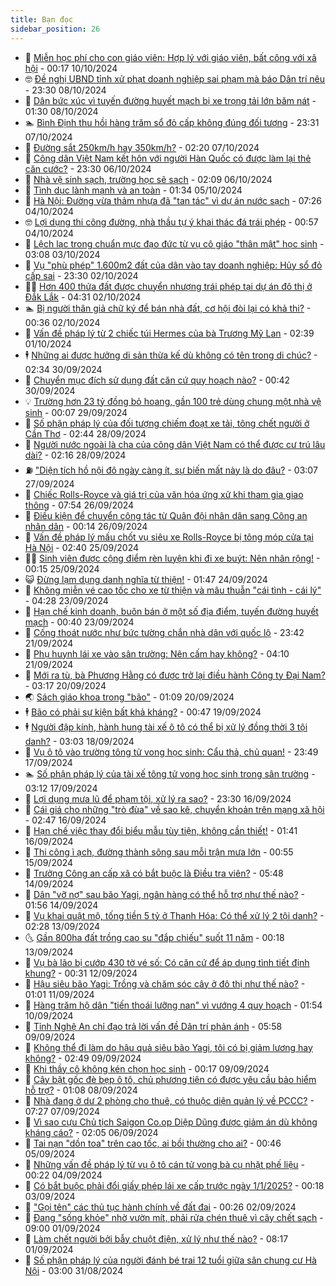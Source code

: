 ```yaml
---
title: Bạn đọc
sidebar_position: 26
---
```


<!-- dantri-ban-doc:START -->
- 🦒 [Miễn học phí cho con giáo viên: Hợp lý với giáo viên, bất công với xã hội](https://dantri.com.vn/ban-doc/mien-hoc-phi-cho-con-giao-vien-hop-ly-voi-giao-vien-bat-cong-voi-xa-hoi-20241010004211803.htm) - 00:17 10/10/2024
- 🤓 [Đề nghị UBND tỉnh xử phạt doanh nghiệp sai phạm‎ mà báo Dân trí nêu](https://dantri.com.vn/ban-doc/de-nghi-ubnd-tinh-xu-phat-doanh-nghiep-sai-pham-ma-bao-dan-tri-neu-20241008150235568.htm) - 23:30 08/10/2024
- 🐻 [Dân bức xúc vì tuyến đường huyết mạch bị xe trọng tải lớn băm nát](https://dantri.com.vn/ban-doc/dan-buc-xuc-vi-tuyen-duong-huyet-mach-bi-xe-trong-tai-lon-bam-nat-20241007152618253.htm) - 01:30 08/10/2024
- 🏊 [Bình Định thu hồi hàng trăm sổ đỏ cấp không đúng đối tượng](https://dantri.com.vn/ban-doc/binh-dinh-thu-hoi-hang-tram-so-do-cap-khong-dung-doi-tuong-20241007113458449.htm) - 23:31 07/10/2024
- 💄 [Đường sắt 250km/h hay 350km/h?](https://dantri.com.vn/ban-doc/duong-sat-250kmh-hay-350kmh-20241006113857668.htm) - 02:20 07/10/2024
- 🫣 [Công dân Việt Nam kết hôn với người Hàn Quốc có được làm lại thẻ căn cước?](https://dantri.com.vn/ban-doc/cong-dan-viet-nam-ket-hon-voi-nguoi-han-quoc-co-duoc-lam-lai-the-can-cuoc-20241006213830761.htm) - 23:30 06/10/2024
- 🎃 [Nhà vệ sinh sạch, trường học sẽ sạch](https://dantri.com.vn/ban-doc/nha-ve-sinh-sach-truong-hoc-se-sach-20241006090740835.htm) - 02:09 06/10/2024
- 🦄 [Tình dục lành mạnh và an toàn](https://dantri.com.vn/ban-doc/tinh-duc-lanh-manh-va-an-toan-20241005083233766.htm) - 01:34 05/10/2024
- 💯 [Hà Nội: Đường vừa thảm nhựa đã &quot;tan tác&quot; vì dự án nước sạch](https://dantri.com.vn/ban-doc/ha-noi-duong-vua-tham-nhua-da-tan-tac-vi-du-an-nuoc-sach-20241004121735941.htm) - 07:26 04/10/2024
- 🤓 [Lợi dụng thi công đường, nhà thầu tự ý khai thác đá trái phép](https://dantri.com.vn/ban-doc/loi-dung-thi-cong-duong-nha-thau-tu-y-khai-thac-da-trai-phep-20241002132644444.htm) - 00:57 04/10/2024
- 🥷 [Lệch lạc trong chuẩn mực đạo đức từ vụ cô giáo &quot;thân mật&quot; học sinh](https://dantri.com.vn/ban-doc/lech-lac-trong-chuan-muc-dao-duc-tu-vu-co-giao-than-mat-hoc-sinh-20241003082831707.htm) - 03:08 03/10/2024
- 🐻 [Vụ &quot;phù phép&quot; 1.600m2 đất của dân vào tay doanh nghiệp: Hủy sổ đỏ cấp sai](https://dantri.com.vn/ban-doc/vu-phu-phep-1600m2-dat-cua-dan-vao-tay-doanh-nghiep-huy-so-do-cap-sai-20241002161507188.htm) - 23:30 02/10/2024
- 🧑‍💻 [Hơn 400 thửa đất được chuyển nhượng trái phép tại dự án đô thị ở Đắk Lắk](https://dantri.com.vn/ban-doc/hon-400-thua-dat-duoc-chuyen-nhuong-trai-phep-tai-du-an-do-thi-o-dak-lak-20241002093602618.htm) - 04:31 02/10/2024
- 🏊 [Bị người thân giả chữ ký để bán nhà đất, cơ hội đòi lại có khả thi?](https://dantri.com.vn/ban-doc/bi-nguoi-than-gia-chu-ky-de-ban-nha-dat-co-hoi-doi-lai-co-kha-thi-20241002073517490.htm) - 00:36 02/10/2024
- 🦆 [Vấn đề pháp lý từ 2 chiếc túi Hermes của bà Trương Mỹ Lan](https://dantri.com.vn/ban-doc/van-de-phap-ly-tu-2-chiec-tui-hermes-cua-ba-truong-my-lan-20241001093047504.htm) - 02:39 01/10/2024
- 🕴 [Những ai được hưởng di sản thừa kế dù không có tên trong di chúc?](https://dantri.com.vn/ban-doc/nhung-ai-duoc-huong-di-san-thua-ke-du-khong-co-ten-trong-di-chuc-20240930093310122.htm) - 02:34 30/09/2024
- 🌈 [Chuyển mục đích sử dụng đất căn cứ quy hoạch nào?](https://dantri.com.vn/ban-doc/chuyen-muc-dich-su-dung-dat-can-cu-quy-hoach-nao-20240930074112909.htm) - 00:42 30/09/2024
- 💡 [Trường hơn 23 tỷ đồng bỏ hoang, gần 100 trẻ dùng chung một nhà vệ sinh](https://dantri.com.vn/xa-hoi/truong-hon-23-ty-dong-bo-hoang-gan-100-tre-dung-chung-mot-nha-ve-sinh-20240928120205833.htm) - 00:07 29/09/2024
- 🐻 [Số phận pháp lý của đối tượng chiếm đoạt xe tải, tông chết người ở Cần Thơ](https://dantri.com.vn/ban-doc/so-phan-phap-ly-cua-doi-tuong-chiem-doat-xe-tai-tong-chet-nguoi-o-can-tho-20240928093252204.htm) - 02:44 28/09/2024
- 💪 [Người nước ngoài là cha của công dân Việt Nam có thể được cư trú lâu dài?](https://dantri.com.vn/ban-doc/nguoi-nuoc-ngoai-la-cha-cua-cong-dan-viet-nam-co-the-duoc-cu-tru-lau-dai-20240928091523649.htm) - 02:16 28/09/2024
- ⛽️ [&quot;Diện tích hồ nội đô ngày càng ít, sự biến mất này là do đâu?](https://dantri.com.vn/ban-doc/dien-tich-ho-noi-do-ngay-cang-it-su-bien-mat-nay-la-do-dau-20240927090330283.htm) - 03:07 27/09/2024
- 🦍 [Chiếc Rolls-Royce và giá trị của văn hóa ứng xử khi tham gia giao thông](https://dantri.com.vn/ban-doc/chiec-rolls-royce-va-gia-tri-cua-van-hoa-ung-xu-khi-tham-gia-giao-thong-20240926144827585.htm) - 07:54 26/09/2024
- 🤖 [Điều kiện để chuyển công tác từ Quân đội nhân dân sang Công an nhân dân](https://dantri.com.vn/ban-doc/dieu-kien-de-chuyen-cong-tac-tu-quan-doi-nhan-dan-sang-cong-an-nhan-dan-20240926071314866.htm) - 00:14 26/09/2024
- 🌈 [Vấn đề pháp lý mấu chốt vụ siêu xe Rolls-Royce bị tông móp cửa tại Hà Nội](https://dantri.com.vn/ban-doc/van-de-phap-ly-mau-chot-vu-sieu-xe-rolls-royce-bi-tong-mop-cua-tai-ha-noi-20240925085018351.htm) - 02:40 25/09/2024
- 👨‍🏫 [Sinh viên được cộng điểm rèn luyện khi đi xe buýt: Nên nhân rộng!](https://dantri.com.vn/ban-doc/sinh-vien-duoc-cong-diem-ren-luyen-khi-di-xe-buyt-nen-nhan-rong-20240925071510627.htm) - 00:15 25/09/2024
- 😺 [Đừng lạm dụng danh nghĩa từ thiện!](https://dantri.com.vn/ban-doc/dung-lam-dung-danh-nghia-tu-thien-20240924083504322.htm) - 01:47 24/09/2024
- 🎃 [Không miễn vé cao tốc cho xe từ thiện và mâu thuẫn &quot;cái tình - cái lý&quot;](https://dantri.com.vn/ban-doc/khong-mien-ve-cao-toc-cho-xe-tu-thien-va-mau-thuan-cai-tinh-cai-ly-20240923101627973.htm) - 04:28 23/09/2024
- 🚀 [Hạn chế kinh doanh, buôn bán ở một số địa điểm, tuyến đường huyết mạch](https://dantri.com.vn/ban-doc/han-che-kinh-doanh-buon-ban-o-mot-so-dia-diem-tuyen-duong-huyet-mach-20240923073922776.htm) - 00:40 23/09/2024
- 🧐 [Cống thoát nước như bức tường chắn nhà dân với quốc lộ](https://dantri.com.vn/xa-hoi/cong-thoat-nuoc-nhu-buc-tuong-chan-nha-dan-voi-quoc-lo-20240913150230998.htm) - 23:42 21/09/2024
- 🌋 [Phụ huynh lái xe vào sân trường: Nên cấm hay không?](https://dantri.com.vn/ban-doc/phu-huynh-lai-xe-vao-san-truong-nen-cam-hay-khong-20240920075846224.htm) - 04:10 21/09/2024
- 🦏 [Mới ra tù, bà Phương Hằng có được trở lại điều hành Công ty Đại Nam?](https://dantri.com.vn/ban-doc/moi-ra-tu-ba-phuong-hang-co-duoc-tro-lai-dieu-hanh-cong-ty-dai-nam-20240920083909674.htm) - 03:17 20/09/2024
- 🌏 [Sách giáo khoa trong &quot;bão&quot;](https://dantri.com.vn/ban-doc/sach-giao-khoa-trong-bao-20240920080837775.htm) - 01:09 20/09/2024
- 🕴 [Bão có phải sự kiện bất khả kháng?](https://dantri.com.vn/ban-doc/bao-co-phai-su-kien-bat-kha-khang-20240919074626193.htm) - 00:47 19/09/2024
- 🕴 [Người đập kính, hành hung tài xế ô tô có thể bị xử lý đồng thời 3 tội danh?](https://dantri.com.vn/ban-doc/nguoi-dap-kinh-hanh-hung-tai-xe-o-to-co-the-bi-xu-ly-dong-thoi-3-toi-danh-20240918005720671.htm) - 03:03 18/09/2024
- 🎉 [Vụ ô tô vào trường tông tử vong học sinh: Cẩu thả, chủ quan!](https://dantri.com.vn/ban-doc/vu-o-to-vao-truong-tong-tu-vong-hoc-sinh-cau-tha-chu-quan-20240917103619299.htm) - 23:49 17/09/2024
- 🏊 [Số phận pháp lý của tài xế tông tử vong học sinh trong sân trường](https://dantri.com.vn/ban-doc/so-phan-phap-ly-cua-tai-xe-tong-tu-vong-hoc-sinh-trong-san-truong-20240917083914139.htm) - 03:12 17/09/2024
- 🦣 [Lợi dụng mưa lũ để phạm tội, xử lý ra sao?](https://dantri.com.vn/ban-doc/loi-dung-mua-lu-de-pham-toi-xu-ly-ra-sao-20240916163328029.htm) - 23:30 16/09/2024
- 💫 [Cái giá cho những &quot;trò đùa&quot; về sao kê, chuyển khoản trên mạng xã hội](https://dantri.com.vn/ban-doc/cai-gia-cho-nhung-tro-dua-ve-sao-ke-chuyen-khoan-tren-mang-xa-hoi-20240916070722338.htm) - 02:47 16/09/2024
- 🌈 [Hạn chế việc thay đổi biểu mẫu tùy tiện, không cần thiết!](https://dantri.com.vn/ban-doc/han-che-viec-thay-doi-bieu-mau-tuy-tien-khong-can-thiet-20240916084049920.htm) - 01:41 16/09/2024
- 🫣 [Thi công ì ạch, đường thành sông sau mỗi trận mưa lớn](https://dantri.com.vn/ban-doc/thi-cong-i-ach-duong-thanh-song-sau-moi-tran-mua-lon-20240914155431886.htm) - 00:55 15/09/2024
- 🎉 [Trưởng Công an cấp xã có bắt buộc là Điều tra viên?](https://dantri.com.vn/ban-doc/truong-cong-an-cap-xa-co-bat-buoc-la-dieu-tra-vien-20240914124833228.htm) - 05:48 14/09/2024
- 🥸 [Dân &quot;vỡ nợ&quot; sau bão Yagi, ngân hàng có thể hỗ trợ như thế nào?](https://dantri.com.vn/ban-doc/dan-vo-no-sau-bao-yagi-ngan-hang-co-the-ho-tro-nhu-the-nao-20240913195537100.htm) - 01:56 14/09/2024
- 🦄 [Vụ khai quật mộ, tống tiền 5 tỷ ở Thanh Hóa: Có thể xử lý 2 tội danh?](https://dantri.com.vn/ban-doc/vu-khai-quat-mo-tong-tien-5-ty-o-thanh-hoa-co-the-xu-ly-2-toi-danh-20240913015016106.htm) - 02:28 13/09/2024
- 🌜 [Gần 800ha đất trồng cao su &quot;đắp chiếu&quot; suốt 11 năm](https://dantri.com.vn/ban-doc/gan-800ha-dat-trong-cao-su-dap-chieu-suot-11-nam-20240912150930671.htm) - 00:18 13/09/2024
- 🎉 [Vụ bà lão bị cướp 430 tờ vé số: Có căn cứ để áp dụng tình tiết định khung?](https://dantri.com.vn/ban-doc/vu-ba-lao-bi-cuop-430-to-ve-so-co-can-cu-de-ap-dung-tinh-tiet-dinh-khung-20240911100802555.htm) - 00:31 12/09/2024
- 🦄 [Hậu siêu bão Yagi: Trồng và chăm sóc cây ở đô thị như thế nào?](https://dantri.com.vn/ban-doc/hau-sieu-bao-yagi-trong-va-cham-soc-cay-o-do-thi-nhu-the-nao-20240910135720526.htm) - 01:01 11/09/2024
- 🧰 [Hàng trăm hộ dân &quot;tiến thoái lưỡng nan&quot; vì vướng 4 quy hoạch](https://dantri.com.vn/ban-doc/hang-tram-ho-dan-tien-thoai-luong-nan-vi-vuong-4-quy-hoach-20240909142345308.htm) - 01:54 10/09/2024
- 🤡 [Tỉnh Nghệ An chỉ đạo trả lời vấn đề Dân trí phản ánh](https://dantri.com.vn/ban-doc/tinh-nghe-an-chi-dao-tra-loi-van-de-dan-tri-phan-anh-20240909065135170.htm) - 05:58 09/09/2024
- 💫 [Không thể đi làm do hậu quả siêu bão Yagi, tôi có bị giảm lương hay không?](https://dantri.com.vn/ban-doc/khong-the-di-lam-do-hau-qua-sieu-bao-yagi-toi-co-bi-giam-luong-hay-khong-20240909075800791.htm) - 02:49 09/09/2024
- 🦏 [Khi thầy cô không kén chọn học sinh](https://dantri.com.vn/ban-doc/khi-thay-co-khong-ken-chon-hoc-sinh-20240909071720656.htm) - 00:17 09/09/2024
- 🧠 [Cây bật gốc đè bẹp ô tô, chủ phương tiện có được yêu cầu bảo hiểm hỗ trợ?](https://dantri.com.vn/ban-doc/cay-bat-goc-de-bep-o-to-chu-phuong-tien-co-duoc-yeu-cau-bao-hiem-ho-tro-20240907114723119.htm) - 01:08 08/09/2024
- 🫶 [Nhà đang ở dư 2 phòng cho thuê, có thuộc diện quản lý về PCCC?](https://dantri.com.vn/ban-doc/nha-dang-o-du-2-phong-cho-thue-co-thuoc-dien-quan-ly-ve-pccc-20240907142656079.htm) - 07:27 07/09/2024
- 💼 [Vì sao cựu Chủ tịch Saigon Co.op Diệp Dũng được giảm án dù không kháng cáo?](https://dantri.com.vn/ban-doc/vi-sao-cuu-chu-tich-saigon-coop-diep-dung-duoc-giam-an-du-khong-khang-cao-20240906082905642.htm) - 02:05 06/09/2024
- 👺 [Tai nạn &quot;dồn toa&quot; trên cao tốc, ai bồi thường cho ai?](https://dantri.com.vn/ban-doc/tai-nan-don-toa-tren-cao-toc-ai-boi-thuong-cho-ai-20240905072708935.htm) - 00:46 05/09/2024
- 🥳 [Những vấn đề pháp lý từ vụ ô tô cán tử vong bà cụ nhặt phế liệu](https://dantri.com.vn/ban-doc/nhung-van-de-phap-ly-tu-vu-o-to-can-tu-vong-ba-cu-nhat-phe-lieu-20240904012616793.htm) - 00:22 04/09/2024
- 🦄 [Có bắt buộc phải đổi giấy phép lái xe cấp trước ngày 1/1/2025?](https://dantri.com.vn/ban-doc/co-bat-buoc-phai-doi-giay-phep-lai-xe-cap-truoc-ngay-112025-20240903071807621.htm) - 00:18 03/09/2024
- 🎡 [&quot;Gọi tên&quot; các thủ tục hành chính về đất đai](https://dantri.com.vn/ban-doc/goi-ten-cac-thu-tuc-hanh-chinh-ve-dat-dai-20240902072549282.htm) - 00:26 02/09/2024
- 💫 [Đang &quot;sống khỏe&quot; nhờ vườn mít, phải rửa chén thuê vì cây chết sạch](https://dantri.com.vn/ban-doc/dang-song-khoe-nho-vuon-mit-phai-rua-chen-thue-vi-cay-chet-sach-20240831111351260.htm) - 09:00 01/09/2024
- 💫 [Làm chết người bởi bẫy chuột điện, xử lý như thế nào?](https://dantri.com.vn/ban-doc/lam-chet-nguoi-boi-bay-chuot-dien-xu-ly-nhu-the-nao-20240901004554213.htm) - 08:17 01/09/2024
- 💪 [Số phận pháp lý của người đánh bé trai 12 tuổi giữa sân chung cư Hà Nội](https://dantri.com.vn/ban-doc/so-phan-phap-ly-cua-nguoi-danh-be-trai-12-tuoi-giua-san-chung-cu-ha-noi-20240831074411270.htm) - 03:00 31/08/2024<!-- dantri-ban-doc:END -->
